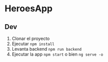 # HeroesApp

## Dev

1. Clonar el proyecto
2. Ejecutar ```npm install```
3. Levanta backend ```npm run backend```
4. Ejecutar la app ```npm start``` o bien ```ng serve -o```
